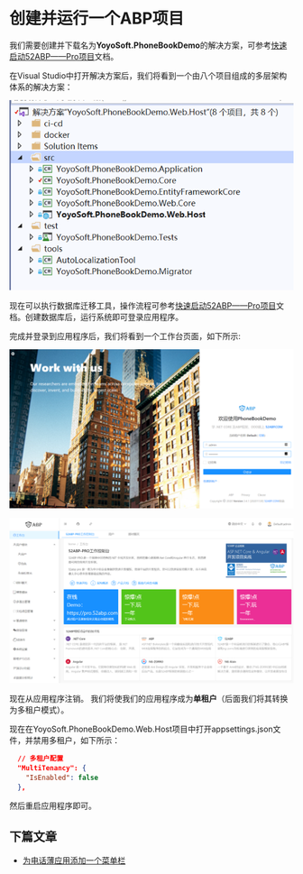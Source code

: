 # 创建并运行一个ABP项目


我们需要创建并下载名为**YoyoSoft.PhoneBookDemo**的解决方案，可参考[快速启动52ABP——Pro项目](../../Getting-Started-Angular.md)文档。

 在Visual Studio中打开解决方案后，我们将看到一个由八个项目组成的多层架构体系的解决方案：

![多层架构体系的解决方案](images/1.1.png)
 

现在可以执行数据库迁移工具，操作流程可参考[快速启动52ABP——Pro项目](/docs/Getting-Started-Angular.md)文档。创建数据库后，运行系统即可登录应用程序。

完成并登录到应用程序后，我们将看到一个工作台页面，如下所示:

![登录页面](images/1.2.png)

![工作台](images/1.3.png)

 

现在从应用程序注销。 我们将使我们的应用程序成为**单租户**（后面我们将其转换为多租户模式）。 

现在在YoyoSoft.PhoneBookDemo.Web.Host项目中打开appsettings.json文件，并禁用多租户，如下所示：

```json
  // 多租户配置
  "MultiTenancy": { 
    "IsEnabled": false
  },

```

然后重启应用程序即可。
 
 
## 下篇文章

- [为电话薄应用添加一个菜单栏](2.Adding-New-Menu-Item.md)